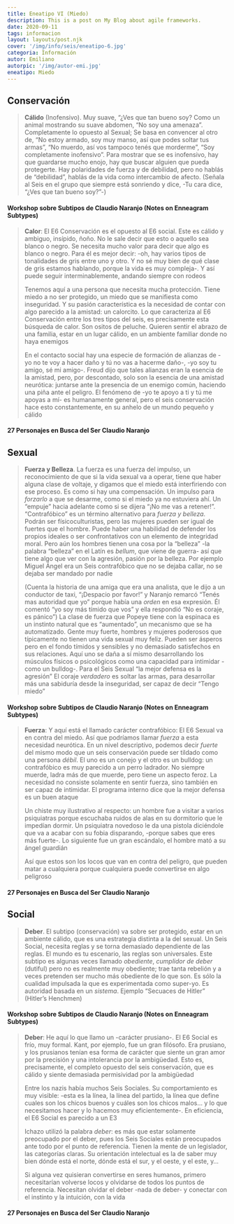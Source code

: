 ```yaml
---
title: Eneatipo VI (Miedo)
description: This is a post on My Blog about agile frameworks.
date: 2020-09-11
tags: informacion
layout: layouts/post.njk
cover: '/img/info/seis/eneatipo-6.jpg'
categoria: Información
autor: Emiliano
autorpic: '/img/autor-emi.jpg'
eneatipo: Miedo
---
```


## Conservación

>**Cálido** (Inofensivo). Muy suave, “¿Ves que tan bueno soy? Como un animal mostrando su suave abdomen, “No soy una amenaza”. Completamente lo opuesto al Sexual; Se basa en convencer al otro de, “No estoy armado, soy muy manso, así que podes soltar tus armas”, “No muerdo, así vos tampoco tenés que morderme”, “Soy completamente inofensivo”. Para mostrar que se es inofensivo, hay que guardarse mucho enojo, hay que buscar alguien que pueda protegerte. Hay polaridades de fuerza y de debilidad, pero no hablás de “debilidad”, hablás de la vida como intercambio de afecto. (Señala al Seis en el grupo que siempre está sonriendo y dice, -Tu cara dice, “¿Ves que tan bueno soy?”-)

#### Workshop sobre Subtipos de Claudio Naranjo (Notes on Enneagram Subtypes)

>**Calor**: El E6 Conservación es el opuesto al E6 social. Este es cálido y ambiguo, insípido, ñoño. No le sale decir que esto o aquello sea blanco o negro. Se necesita mucho valor para decir que algo es blanco o negro. Para él es mejor decir: -oh, hay varios tipos de tonalidades de gris entre uno y otro. Y no sé muy bien de qué clase de gris estamos hablando, porque la vida es muy compleja-. Y así puede seguir interminablemente, andando siempre con rodeos
>
>Tenemos aquí a una persona que necesita mucha protección. Tiene miedo a no ser protegido, un miedo que se manifiesta como inseguridad. Y su pasión característica es la necesidad de contar con algo parecido a la amistad: un calorcito. Lo que caracteriza al E6 Conservación entre los tres tipos del seis, es precisamente esta búsqueda de calor. Son ositos de peluche. Quieren sentir el abrazo de una familia, estar en un lugar cálido, en un ambiente familiar donde no haya enemigos
>
>En el contacto social hay una especie de formación de alianzas de -yo no te voy a hacer daño y tú no vas a hacerme daño-, -yo soy tu amigo, sé mi amigo-. Freud dijo que tales alianzas eran la esencia de la amistad, pero, por descontado, solo son la esencia de una amistad neurótica: juntarse ante la presencia de un enemigo común, haciendo una piña ante el peligro. El fenómeno de -yo te apoyo a ti y tú me apoyas a mí- es humanamente general, pero el seis conservación hace esto constantemente, en su anhelo de un mundo pequeño y cálido

#### 27 Personajes en Busca del Ser Claudio Naranjo

## Sexual

> **Fuerza y Belleza**. La fuerza es una fuerza del impulso, un reconocimiento de que si la vida sexual va a operar, tiene que haber alguna clase de voltaje, y digamos que el miedo está interfiriendo con ese proceso. Es como si hay una compensación. Un impulso para *forzarlo* a que se desarme, como si el miedo ya no estuviera ahí. Un “empuje” hacia adelante como si se dijera “¡No me vas a retener!”. “Contrafóbico” es un término alternativo para *fuerza y belleza*. Podrán ser físicoculturistas, pero las mujeres pueden ser igual de fuertes que el hombre. Puede haber una habilidad de defender los propios ideales o ser confrontativos con un elemento de integridad moral. Pero aún los hombres tienen una cosa por la “belleza” -la palabra “belleza” en el Latín es *bellum*, que viene de guerra- así que tiene algo que ver con la agresión, pasión por la belleza. Por ejemplo Miguel Ángel era un Seis contrafóbico que no se dejaba callar, no se dejaba ser mandado por nadie
>
> (Cuenta la historia de una amiga que era una analista, que le dijo a un conductor de taxi, “¡Despacio por favor!” y Naranjo remarcó “Tenés mas autoridad que yo” porque había una *orden* en esa expresión. Él comentó “yo soy más tímido que vos” y ella respondió “No es coraje, es pánico”) La clase de fuerza que Popeye tiene con la espinaca es un instinto natural que es “aumentado”, un mecanismo que se ha automatizado. Gente muy fuerte, hombres y mujeres poderosos que típicamente no tienen una vida sexual muy feliz. Pueden ser ásperos pero en el fondo tímidos y sensibles y no demasiado satisfechos en sus relaciones. Aquí uno se daña a sí mismo desarrollando los músculos físicos o psicológicos como una capacidad para intimidar -como un bulldog-. Para el Seis Sexual “la mejor defensa es la agresión” El coraje *verdadero* es soltar las armas, para desarrollar más una sabiduría desde la inseguridad, ser capaz de decir “Tengo miedo”

#### Workshop sobre Subtipos de Claudio Naranjo (Notes on Enneagram Subtypes)

> **Fuerza**: Y aquí está el llamado carácter contrafóbico: El E6 Sexual va en contra del miedo. Así que podríamos llamar *fuerza* a esta necesidad neurótica. En un nivel descriptivo, podemos decir *fuerte* del mismo modo que un seis conservación puede ser tildado como una persona *débil*. El uno es un conejo y el otro es un bulldog: un contrafóbico es muy parecido a un perro ladrador. No siempre muerde, ladra más de que muerde, pero tiene un aspecto feroz. La necesidad no consiste solamente en sentir fuerza, sino también en ser capaz de intimidar. El programa interno dice que la mejor defensa es un buen ataque
>
> Un chiste muy ilustrativo al respecto: un hombre fue a visitar a varios psiquiatras porque escuchaba ruidos de alas en su dormitorio que le impedían dormir. Un psiquiatra novedoso le da una pistola diciéndole que va a acabar con su fobia disparando, -porque sabes que eres más fuerte-. Lo siguiente fue un gran escándalo, el hombre mató a su ángel guardián
>
> Así que estos son los locos que van en contra del peligro, que pueden matar a cualquiera porque cualquiera puede convertirse en algo peligroso

#### 27 Personajes en Busca del Ser Claudio Naranjo

## Social

> **Deber**. El subtipo (conservación) va sobre ser protegido, estar en un ambiente cálido, que es una estrategia distinta a la del sexual. Un Seis Social, necesita reglas y se torna demasiado dependiente de las reglas. El mundo es tu escenario, las reglas son universales. Este subtipo es algunas veces llamado *obediente*, *cumplidor de deber* (dutiful) pero no es realmente muy obediente; trae tanta rebelión y a veces pretenden ser mucho más obediente de lo que son. Es sólo la cualidad impulsada la que es experimentada como super-yo. Es autoridad basada en un *sistema*. Ejemplo “Secuaces de Hitler” (Hitler’s Henchmen)

#### Workshop sobre Subtipos de Claudio Naranjo (Notes on Enneagram Subtypes)

> **Deber**: He aquí lo que llamo un -carácter prusiano-. El E6 Social es frío, muy formal. Kant, por ejemplo, fue un gran filósofo. Era prusiano, y los prusianos tenían esa forma de carácter que siente un gran amor por la precisión y una intolerancia por la ambigüedad. Esto es, precisamente, el completo opuesto del seis conservación, que es cálido y siente demasiada permisividad por la ambigüedad
>
> Entre los nazis había muchos Seis Sociales. Su comportamiento es muy visible: -esta es la línea, la línea del partido, la línea que define cuales son los chicos buenos y cuáles son los chicos malos… y lo que necesitamos hacer y lo hacemos muy eficientemente-. En eficiencia, el E6 Social es parecido a un E3
>
> Ichazo utilizó la palabra *deber*: es más que estar solamente preocupado por el deber, pues los Seis Sociales están preocupados ante todo por el punto de referencia. Tienen la mente de un legislador, las categorías claras. Su orientación intelectual es la de saber muy bien dónde está el norte, dónde está el sur, y el oeste, y el este, y…
>
> Si alguna vez quisieran convertirse en seres humanos, primero necesitarían volverse locos y olvidarse de todos los puntos de referencia. Necesitan olvidar el deber -nada de deber- y conectar con el instinto y la intuición, con la vida

#### 27 Personajes en Busca del Ser Claudio Naranjo